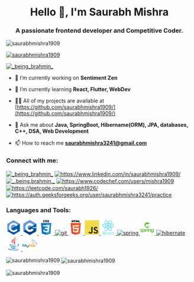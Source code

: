 <h1 align="center">Hello 👋, I'm Saurabh Mishra</h1>
<h3 align="center">A passionate frontend developer and Competitive Coder.</h3>

<p align="left"> <img src="https://komarev.com/ghpvc/?username=saurabhmishra1909&label=Profile%20views&color=0e75b6&style=flat" alt="saurabhmishra1909" /> </p>

<p align="left"> <a href="https://github.com/ryo-ma/github-profile-trophy"><img src="https://github-profile-trophy.vercel.app/?username=saurabhmishra1909" alt="saurabhmishra1909" /></a> </p>

<p align="left"> <a href="https://twitter.com/_being_brahmin_" target="blank"><img src="https://img.shields.io/twitter/follow/_being_brahmin_?logo=twitter&style=for-the-badge" alt="_being_brahmin_" /></a> </p>

- 🔭 I’m currently working on **Sentiment Zen**

- 🌱 I’m currently learning **React, Flutter, WebDev**

- 👨‍💻 All of my projects are available at [https://github.com/saurabhmishra1909/](https://github.com/saurabhmishra1909/)

- 💬 Ask me about **Java, SpringBoot, Hibername(ORM), JPA, databases, C++, DSA, Web Development**

- 📫 How to reach me **saurabhmishra3241@gmail.com**

<h3 align="left">Connect with me:</h3>
<p align="left">
<a href="https://twitter.com/_being_brahmin_" target="blank"><img align="center" src="https://raw.githubusercontent.com/rahuldkjain/github-profile-readme-generator/master/src/images/icons/Social/twitter.svg" alt="_being_brahmin_" height="30" width="40" /></a>
<a href="https://linkedin.com/in/https://www.linkedin.com/in/saurabhmishra1909/" target="blank"><img align="center" src="https://raw.githubusercontent.com/rahuldkjain/github-profile-readme-generator/master/src/images/icons/Social/linked-in-alt.svg" alt="https://www.linkedin.com/in/saurabhmishra1909/" height="30" width="40" /></a>
<a href="https://instagram.com/_.being.brahmin._" target="blank"><img align="center" src="https://raw.githubusercontent.com/rahuldkjain/github-profile-readme-generator/master/src/images/icons/Social/instagram.svg" alt="_.being.brahmin._" height="30" width="40" /></a>
<a href="https://www.codechef.com/users/https://www.codechef.com/users/mishra1909" target="blank"><img align="center" src="https://cdn.jsdelivr.net/npm/simple-icons@3.1.0/icons/codechef.svg" alt="https://www.codechef.com/users/mishra1909" height="30" width="40" /></a>
<a href="https://www.leetcode.com/https://leetcode.com/saurabh1926/" target="blank"><img align="center" src="https://raw.githubusercontent.com/rahuldkjain/github-profile-readme-generator/master/src/images/icons/Social/leet-code.svg" alt="https://leetcode.com/saurabh1926/" height="30" width="40" /></a>
<a href="https://auth.geeksforgeeks.org/user/https://auth.geeksforgeeks.org/user/saurabhmishra3241/practice" target="blank"><img align="center" src="https://raw.githubusercontent.com/rahuldkjain/github-profile-readme-generator/master/src/images/icons/Social/geeks-for-geeks.svg" alt="https://auth.geeksforgeeks.org/user/saurabhmishra3241/practice" height="30" width="40" /></a>
</p>

<h3 align="left">Languages and Tools:</h3>
<p align="left"> 
  <a href="https://www.cprogramming.com/" target="_blank" rel="noreferrer"> 
    <img src="https://raw.githubusercontent.com/devicons/devicon/master/icons/c/c-original.svg" alt="c" width="40" height="40"/> 
  </a> 
  <a href="https://www.w3schools.com/cpp/" target="_blank" rel="noreferrer"> 
    <img src="https://raw.githubusercontent.com/devicons/devicon/master/icons/cplusplus/cplusplus-original.svg" alt="cplusplus" width="40" height="40"/> 
  </a> 
  <a href="https://www.w3schools.com/css/" target="_blank" rel="noreferrer"> 
    <img src="https://raw.githubusercontent.com/devicons/devicon/master/icons/css3/css3-original-wordmark.svg" alt="css3" width="40" height="40"/> 
  </a> 
  <a href="https://git-scm.com/" target="_blank" rel="noreferrer"> 
    <img src="https://www.vectorlogo.zone/logos/git-scm/git-scm-icon.svg" alt="git" width="40" height="40"/> 
  </a> 
  <a href="https://www.w3.org/html/" target="_blank" rel="noreferrer"> 
    <img src="https://raw.githubusercontent.com/devicons/devicon/master/icons/html5/html5-original-wordmark.svg" alt="html5" width="40" height="40"/> 
  </a> 
  <a href="https://developer.mozilla.org/en-US/docs/Web/JavaScript" target="_blank" rel="noreferrer"> 
    <img src="https://raw.githubusercontent.com/devicons/devicon/master/icons/javascript/javascript-original.svg" alt="javascript" width="40" height="40"/> 
  </a> 
  <a href="https://reactjs.org/" target="_blank" rel="noreferrer"> 
    <img src="https://raw.githubusercontent.com/devicons/devicon/master/icons/react/react-original-wordmark.svg" alt="react" width="40" height="40"/> 
  </a>
  <a href="https://spring.io/" target="_blank" rel="noreferrer"> 
    <img src="https://www.vectorlogo.zone/logos/springio/springio-icon.svg" alt="spring" width="40" height="40"/> 
  </a>
  <a href="https://spring.io/projects/spring-boot" target="_blank" rel="noreferrer"> 
    <img src="https://raw.githubusercontent.com/devicons/devicon/master/icons/spring/spring-original-wordmark.svg" alt="spring boot" width="40" height="40"/> 
  </a>
  <a href="https://hibernate.org/" target="_blank" rel="noreferrer"> 
    <img src="https://www.vectorlogo.zone/logos/hibernate/hibernate-icon.svg" alt="hibernate" width="40" height="40"/> 
  </a>
  <a href="https://www.java.com" target="_blank" rel="noreferrer"> 
    <img src="https://raw.githubusercontent.com/devicons/devicon/master/icons/java/java-original.svg" alt="java" width="40" height="40"/> 
  </a>
  <a href="https://www.mysql.com/" target="_blank" rel="noreferrer"> 
    <img src="https://raw.githubusercontent.com/devicons/devicon/master/icons/mysql/mysql-original-wordmark.svg" alt="mysql" width="40" height="40"/> 
  </a>
</p>

<p><img align="left" src="https://github-readme-stats.vercel.app/api/top-langs?username=saurabhmishra1909&show_icons=true&locale=en&layout=compact" alt="saurabhmishra1909" /></p>

<p>&nbsp;<img align="center" src="https://github-readme-stats.vercel.app/api?username=saurabhmishra1909&show_icons=true&locale=en" alt="saurabhmishra1909" /></p>

<p><img align="center" src="https://github-readme-streak-stats.herokuapp.com/?user=saurabhmishra1909&" alt="saurabhmishra1909" /></p>

